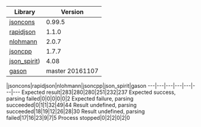 Library|Version
---|---
[jsoncons](https://github.com/danielaparker/jsoncons)|0.99.5
[rapidjson](https://github.com/miloyip/rapidjson)|1.1.0
[nlohmann](https://github.com/nlohmann/json)|2.0.7
[jsoncpp](https://github.com/open-source-parsers/jsoncpp)|1.7.7
[json_spirit](http://www.codeproject.com/Articles/20027/JSON-Spirit-A-C-JSON-Parser-Generator-Implemented))|4.08
[gason](https://github.com/vivkin/gason)|master 20161107

   |jsoncons|rapidjson|nlohmann|jsoncpp|json_spirit|gason
---|---|---|---|---|---|---
Expected result|283|280|280|251|232|237
Expected success, parsing failed|0|0|0|0|0|2
Expected failure, parsing succeeded|0|1|1|32|49|44
Result undefined, parsing succeeded|18|19|12|26|28|30
Result undefined, parsing failed|17|16|23|9|7|5
Process stopped|0|2|2|0|2|0
